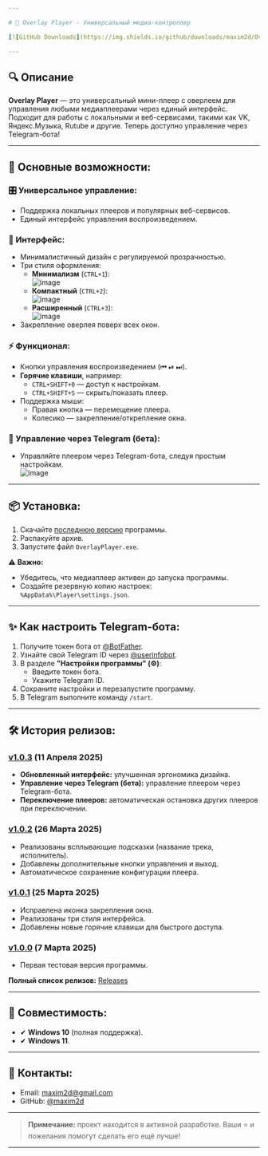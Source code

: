 ```yaml
---

# 🎵 Overlay Player - Универсальный медиа-контроллер

[![GitHub Downloads](https://img.shields.io/github/downloads/maxim2d/Overlay_Player/total?style=for-the-badge)](https://github.com/maxim2d/Overlay_Player/releases)  [![GitHub Stars](https://img.shields.io/github/stars/maxim2d/Overlay_Player?style=for-the-badge)](https://github.com/maxim2d/Overlay_Player/stargazers)

---
```


## 🔍 Описание

**Overlay Player** — это универсальный мини-плеер с оверлеем для управления любыми медиаплеерами через единый интерфейс.  
Подходит для работы с локальными и веб-сервисами, такими как VK, Яндекс.Музыка, Rutube и другие. Теперь доступно управление через Telegram-бота!  

---

## 🌟 Основные возможности:

### 🎛️ Универсальное управление:
- Поддержка локальных плееров и популярных веб-сервисов.
- Единый интерфейс управления воспроизведением.

### 🎨 Интерфейс:
- Минималистичный дизайн с регулируемой прозрачностью.
- Три стиля оформления:
  - **Минимализм** (`CTRL+1`):  
    ![image](https://github.com/user-attachments/assets/6659f8f5-c576-4e91-8db0-038b222f29b1)
  - **Компактный** (`CTRL+2`):  
    ![image](https://github.com/user-attachments/assets/b02adb05-4064-4986-a6b5-4136852cbbc4)
  - **Расширенный** (`CTRL+3`):  
    ![image](https://github.com/user-attachments/assets/ecb6e0ef-a2a7-486a-a500-6cf1a8b728df)
- Закрепление оверлея поверх всех окон.

### ⚡ Функционал:
- Кнопки управления воспроизведением (⏮ ⏯ ⏭).
- **Горячие клавиши**, например:
  - `CTRL+SHIFT+0` — доступ к настройкам.
  - `CTRL+SHIFT+S` — скрыть/показать плеер.
- Поддержка мыши:
  - Правая кнопка — перемещение плеера.
  - Колесико — закрепление/открепление окна.

### 🤖 Управление через Telegram (бета):
- Управляйте плеером через Telegram-бота, следуя простым настройкам.  
  ![image](https://github.com/user-attachments/assets/e7345694-c2d3-4bca-b1b0-7bb964fb3c37)

---

## 📦 Установка:

1. Скачайте [последнюю версию](https://github.com/maxim2d/Overlay_Player/releases) программы.
2. Распакуйте архив.
3. Запустите файл `OverlayPlayer.exe`.

⚠️ **Важно:**  
- Убедитесь, что медиаплеер активен до запуска программы.  
- Создайте резервную копию настроек: `%AppData%\Player\settings.json`.

---

## ✨ Как настроить Telegram-бота:

1. Получите токен бота от [@BotFather](https://t.me/BotFather).
2. Узнайте свой Telegram ID через [@userinfobot](https://t.me/userinfobot).
3. В разделе **"Настройки программы" (⚙️)**:
   - Введите токен бота.
   - Укажите Telegram ID.
4. Сохраните настройки и перезапустите программу.
5. В Telegram выполните команду `/start`.

---

## 🛠 История релизов:

### [v1.0.3](https://github.com/maxim2d/Overlay_Player/releases/tag/v1.0.3) (11 Апреля 2025)
- **Обновленный интерфейс:** улучшенная эргономика дизайна.
- **Управление через Telegram (бета):** управление плеером через Telegram-бота.
- **Переключение плееров:** автоматическая остановка других плееров при переключении.

### [v1.0.2](https://github.com/maxim2d/Overlay_Player/releases/tag/v1.0.2) (26 Марта 2025)
- Реализованы всплывающие подсказки (название трека, исполнитель).
- Добавлены дополнительные кнопки управления и выход.
- Автоматическое сохранение конфигурации плеера.

### [v1.0.1](https://github.com/maxim2d/Overlay_Player/releases/tag/v1.0.1) (25 Марта 2025)
- Исправлена иконка закрепления окна.
- Реализованы три стиля интерфейса.
- Добавлены новые горячие клавиши для быстрого доступа.

### [v1.0.0](https://github.com/maxim2d/Overlay_Player/releases/tag/v1.0.0) (7 Марта 2025)
- Первая тестовая версия программы.

**Полный список релизов:** [Releases](https://github.com/maxim2d/Overlay_Player/releases)

---

## 📌 Совместимость:

- ✔ **Windows 10** (полная поддержка).  
- ✔ **Windows 11**.

---

## 🤝 Контакты:

- Email: maxim2d@gmail.com  
- GitHub: [@maxim2d](https://github.com/maxim2d)

---

> **Примечание:** проект находится в активной разработке. Ваши ⭐ и пожелания помогут сделать его ещё лучше! 

---
